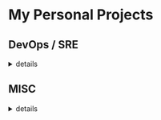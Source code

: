 # My Personal Projects

## DevOps / SRE
<details><summary>details</summary>

- ### Moving my homelab to the cloud

</details>

## MISC
<details><summary>details</summary>

- ### [Thue Interpreter](thue.html)

</details>
